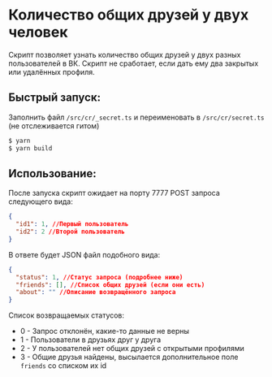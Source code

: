 # Количество общих друзей у двух человек

Скрипт позволяет узнать количество общих друзей у двух разных пользователей в ВК. Скрипт не сработает, если дать ему два закрытых или удалённых профиля.

## Быстрый запуск:

Заполнить файл `/src/cr/_secret.ts` и переименовать в `/src/cr/secret.ts` (не отслеживается гитом)

```bash
$ yarn
$ yarn build
```

## Использование:

После запуска скрипт ожидает на порту 7777 POST запроса следующего вида:

```json
{
  "id1": 1, //Первый пользователь
  "id2": 2 //Второй пользователь
}
```

В ответе будет JSON файл подобного вида:

```json
{
  "status": 1, //Статус запроса (подробнее ниже)
  "friends": [], //Список общих друзей (если они есть)
  "about": "" //Описание возвращённого запроса
}
```

Список возвращаемых статусов:

- 0 - Запрос отклонён, какие-то данные не верны
- 1 - Пользователи в друзьях друг у друга
- 2 - У пользователей нет общих друзей с открытыми профилями
- 3 - Общие друзья найдены, высылается дополнительное поле `friends` со списком их id
